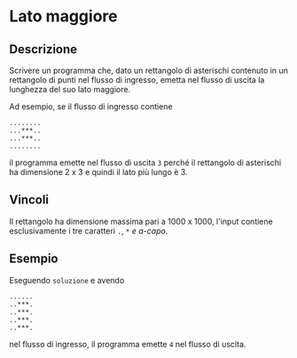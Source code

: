 Lato maggiore
=============

Descrizione
-----------

Scrivere un programma che, dato un rettangolo di asterischi contenuto in un
rettangolo di punti nel flusso di ingresso, emetta nel flusso di uscita la
lunghezza del suo lato maggiore.

Ad esempio, se il flusso di ingresso contiene

    ........
    ...***..
    ...***..
    ........

il programma emette nel flusso di uscita `3` perché il rettangolo di asterischi
ha dimensione 2 x 3 e quindi il lato più lungo è 3.


Vincoli
-------

Il rettangolo ha dimensione massima pari a 1000 x 1000, l'input contiene
esclusivamente i tre caratteri `.`, `*` *e a-capo*.


Esempio
-------

Eseguendo `soluzione` e avendo

    ......
    ..***.
    ..***.
    ..***.
    ..***.

nel flusso di ingresso, il programma emette `4` nel flusso di uscita.
